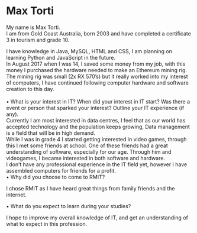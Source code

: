 <html>
  
  <head> 
  <h1>Max Torti</h1>
  My name is Max Torti. <br> I am from Gold Coast Australia, born 2003 and have completed a certificate 3 in tourism and grade 10. 

  </head>
  
  <body>
  <br>
 <p> I have knowledge in Java, MySQL, HTML and CSS, I am planning on learning Python and JavaScript in the future.<br> 
In August 2017 when I was 14, I saved some money from my job, with this money I purchased the hardware needed to make an Ethereum mining rig. The mining rig was small (2x RX 570’s) but it really worked into my interest of computers, I have continued following computer hardware and software creation to this day.<br>
<br>
• What is your interest in IT? When did your interest in IT start? Was there a event or person that sparked your interest? Outline your IT experience (if any). 
<br>
Currently I am most interested in data centres, I feel that as our world has accepted technology and the population keeps growing, Data management is a field that will be in high demand.<br>
While I was in grade 4 I started getting interested in video games, through this I met some friends at school. One of these friends had a great understanding of software, especially for our age. Through him and videogames, I became interested in both software and hardware.<br>
I don’t have any professional experience in the IT field yet, however I have assembled computers for friends for a profit.
<br>
• Why did you choose to come to RMIT? <br>

I chose RMIT as I have heard great things from family friends and the internet.<br>

• What do you expect to learn during your studies?<br>

I hope to improve my overall knowledge of IT, and get an understanding of what to expect in this profession.
</p>
  </body>
  
  </html>
